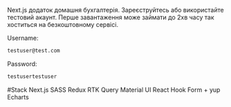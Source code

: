 Next.js додаток домашня бухгалтерія.
Зареєструйтесь або використайте тестовий акаунт.
Перше завантаження може займати до 2хв часу так хоститься на безкоштовному сервісі.

Username:
```bash
testuser@test.com
```
Password:
```bash
testusertestuser
```
#Stack
Next.js
SASS
Redux
RTK Query
Material UI
React Hook Form + yup
Echarts
